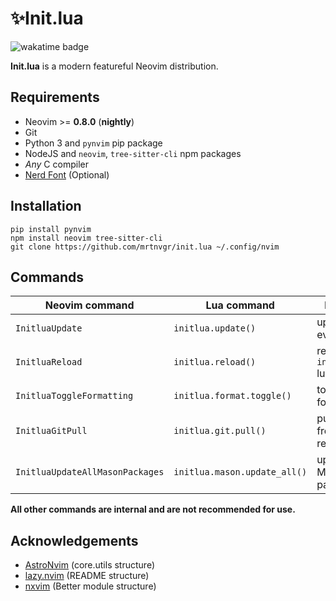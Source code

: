# ✨Init.lua

![wakatime badge](https://wakatime.com/badge/user/5fea8bc3-faf2-4ced-9ae0-78ed7f87428f/project/893e579b-0331-4ddf-bbd4-24f1353d0832.svg)

**Init.lua** is a modern featureful Neovim distribution.

## Requirements

- Neovim >= **0.8.0** (**nightly**)
- Git
- Python 3 and `pynvim` pip package
- NodeJS and `neovim`, `tree-sitter-cli` npm packages
- _Any_ C compiler
- [Nerd Font](https://nerdfonts.com/) (Optional)

## Installation

```console
pip install pynvim
npm install neovim tree-sitter-cli
git clone https://github.com/mrtnvgr/init.lua ~/.config/nvim
```

## Commands

| Neovim command                  | Lua command                  | Description                           |
| ------------------------------- | ---------------------------- | ------------------------------------- |
| `InitluaUpdate`                 | `initlua.update()`           | update everything                     |
| `InitluaReload`                 | `initlua.reload()`           | reload `initlua.core.*` lua files     |
| `InitluaToggleFormatting`       | `initlua.format.toggle()`    | toggle null-ls formatting             |
| `InitluaGitPull`                | `initlua.git.pull()`         | pull updates from init.lua repository |
| `InitluaUpdateAllMasonPackages` | `initlua.mason.update_all()` | update all Mason packages             |

**All other commands are internal and are not recommended for use.**

## Acknowledgements

- [AstroNvim](https://github.com/AstroNvim/AstroNvim) (core.utils structure)
- [lazy.nvim](https://github.com/folke/lazy.nvim) (README structure)
- [nxvim](https://github.com/tenxsoydev/nxvim) (Better module structure)
